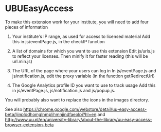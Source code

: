 # UBUEasyAccess


To make this extension work for your institute, you will need to add four pieces of information

1. Your institute's IP range, as used for access to licensed material
Add this in js/eventPage.js, in the checkIP function

2. A list of domains for which you want to use this extension
Edit js/urls.js to reflect your licenses. Then minify it for faster reading (this will be url.min.js)

3. The URL of the page where your users can log in
In js/eventPage.js and js/notification.js, edit the proxy variable (in the function getRedirectUrl)

4. The Google Analytics profile ID you want to use to track usage
Add this in js/eventPage.js, js/notification.js and js/popup.js. 
 

You will probably also want to replace the icons in the images directory.

See also
https://chrome.google.com/webstore/detail/uu-easy-access-beta/ljinplodhomglnmplihmnjindfaeolpi?hl=en
and
http://www.uu.nl/en/university-library/about-the-library/uu-easy-access-browser-extension-beta



